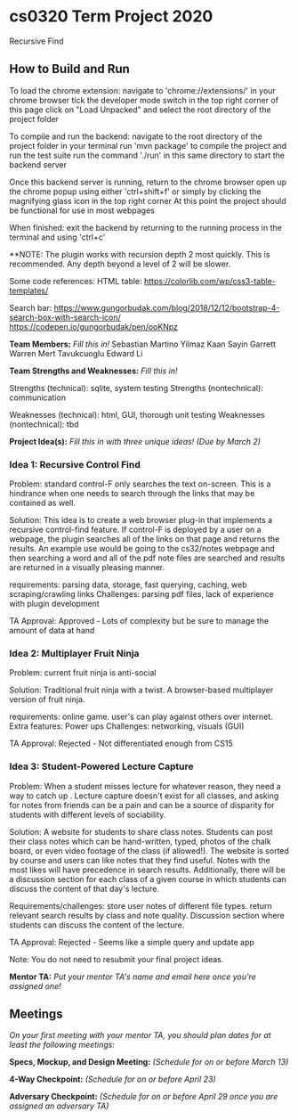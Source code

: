 # cs0320 Term Project 2020

Recursive Find

## How to Build and Run

To load the chrome extension:
navigate to 'chrome://extensions/' in your chrome browser
tick the developer mode switch in the top right corner of this page
click on "Load Unpacked" and select the root directory of the project folder

To compile and run the backend:
navigate to the root directory of the project folder in your terminal
run 'mvn package' to compile the project and run the test suite
run the command './run' in this same directory to start the backend server

Once this backend server is running, return to the chrome browser
open up the chrome popup using either 'ctrl+shift+f' or simply by clicking the magnifying glass icon in the top right corner
At this point the project should be functional for use in most webpages

When finished:
exit the backend by returning to the running process in the terminal and using 'ctrl+c'

**NOTE: The plugin works with recursion depth 2 most quickly. This is recommended. Any depth beyond a level of 2 will be slower.

Some code references:
HTML table:
https://colorlib.com/wp/css3-table-templates/

Search bar:
https://www.gungorbudak.com/blog/2018/12/12/bootstrap-4-search-box-with-search-icon/
https://codepen.io/gungorbudak/pen/ooKNpz



**Team Members:** _Fill this in!_
Sebastian Martino
Yilmaz Kaan Sayin
Garrett Warren
Mert Tavukcuoglu
Edward Li

**Team Strengths and Weaknesses:** _Fill this in!_

Strengths (technical): sqlite, system testing
Strengths (nontechnical): communication

Weaknesses (technical): html, GUI, thorough unit testing
Weaknesses (nontechnical): tbd


**Project Idea(s):** _Fill this in with three unique ideas! (Due by March 2)_

### Idea 1: Recursive Control Find
Problem: standard control-F only searches the text on-screen. This is a hindrance when one
needs to search through the links that may be contained as well.

Solution:
This idea is to create a web browser plug-in that implements a recursive control-find feature.
If control-F is deployed by a user on a webpage, the plugin searches all of the links on that
page and returns the results. An example use would be going to the cs32/notes webpage and then
searching a word and all of the pdf note files are searched and results are returned in a
visually pleasing manner.

requirements: parsing data, storage, fast querying, caching, web scraping/crawling links
Challenges: parsing pdf files, lack of experience with plugin development

TA Approval: Approved - Lots of complexity but be sure to manage the amount of data at hand

### Idea 2: Multiplayer Fruit Ninja
Problem: current fruit ninja is anti-social

Solution:
Traditional fruit ninja with a twist. A browser-based multiplayer version of fruit ninja.

requirements: online game. user's can play against others over internet.
Extra features: Power ups
Challenges: networking, visuals (GUI)

TA Approval: Rejected - Not differentiated enough from CS15

### Idea 3: Student-Powered Lecture Capture

Problem: When a student misses lecture for whatever reason, they need a way to catch up . Lecture capture doesn't exist for all classes, and asking for notes from friends can be a pain and can be a source of disparity for students with different levels of sociability.

Solution:
A website for students to share class notes. Students can post their class notes which can be hand-written, typed, photos of the chalk board, or even video footage of the class (if allowed!). The website is sorted by course and users can like notes that they find useful. Notes with the most likes will have precedence in search results. Additionally, there will be a discussion section for each class of a given course in which students can discuss the content of that day's lecture.

Requirements/challenges: store user notes of different file types. return relevant search results by class and note quality. Discussion section where students can discuss the content of the lecture.

TA Approval: Rejected - Seems like a simple query and update app

Note: You do not need to resubmit your final project ideas.


**Mentor TA:** _Put your mentor TA's name and email here once you're assigned one!_

## Meetings
_On your first meeting with your mentor TA, you should plan dates for at least the following meetings:_

**Specs, Mockup, and Design Meeting:** _(Schedule for on or before March 13)_

**4-Way Checkpoint:** _(Schedule for on or before April 23)_

**Adversary Checkpoint:** _(Schedule for on or before April 29 once you are assigned an adversary TA)_

